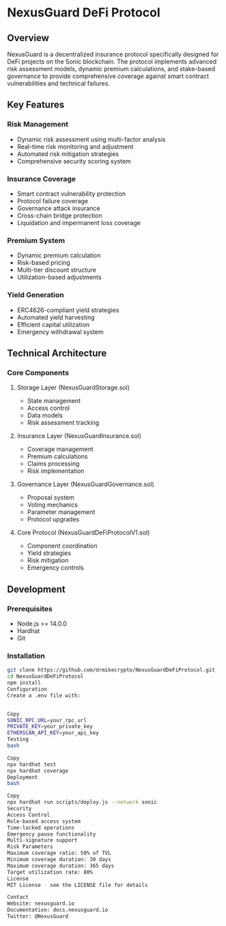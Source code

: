 # NexusGuard DeFi Protocol

## Overview

NexusGuard is a decentralized insurance protocol specifically designed for DeFi projects on the Sonic blockchain. The protocol implements advanced risk assessment models, dynamic premium calculations, and stake-based governance to provide comprehensive coverage against smart contract vulnerabilities and technical failures.

## Key Features

### Risk Management
- Dynamic risk assessment using multi-factor analysis
- Real-time risk monitoring and adjustment
- Automated risk mitigation strategies
- Comprehensive security scoring system

### Insurance Coverage
- Smart contract vulnerability protection
- Protocol failure coverage
- Governance attack insurance
- Cross-chain bridge protection
- Liquidation and impermanent loss coverage

### Premium System
- Dynamic premium calculation
- Risk-based pricing
- Multi-tier discount structure
- Utilization-based adjustments

### Yield Generation
- ERC4626-compliant yield strategies
- Automated yield harvesting
- Efficient capital utilization
- Emergency withdrawal system

## Technical Architecture

### Core Components
1. Storage Layer (NexusGuardStorage.sol)
   - State management
   - Access control
   - Data models
   - Risk assessment tracking

2. Insurance Layer (NexusGuardInsurance.sol)
   - Coverage management
   - Premium calculations
   - Claims processing
   - Risk implementation

3. Governance Layer (NexusGuardGovernance.sol)
   - Proposal system
   - Voting mechanics
   - Parameter management
   - Protocol upgrades

4. Core Protocol (NexusGuardDeFiProtocolV1.sol)
   - Component coordination
   - Yield strategies
   - Risk mitigation
   - Emergency controls

## Development

### Prerequisites
- Node.js >= 14.0.0
- Hardhat
- Git

### Installation
```bash
git clone https://github.com/drmikecrypto/NexusGuardDeFiProtocol.git
cd NexusGuardDeFiProtocol
npm install
Configuration
Create a .env file with:


Copy
SONIC_RPC_URL=your_rpc_url
PRIVATE_KEY=your_private_key
ETHERSCAN_API_KEY=your_api_key
Testing
bash

Copy
npx hardhat test
npx hardhat coverage
Deployment
bash

Copy
npx hardhat run scripts/deploy.js --network sonic
Security
Access Control
Role-based access system
Time-locked operations
Emergency pause functionality
Multi-signature support
Risk Parameters
Maximum coverage ratio: 50% of TVL
Minimum coverage duration: 30 days
Maximum coverage duration: 365 days
Target utilization rate: 80%
License
MIT License - see the LICENSE file for details

Contact
Website: nexusguard.io
Documentation: docs.nexusguard.io
Twitter: @NexusGuard
